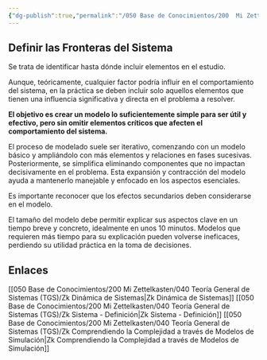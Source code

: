 ```yaml
---
{"dg-publish":true,"permalink":"/050 Base de Conocimientos/200  Mi Zettelkasten/040 Teoría General de Sistemas (TGS)/Zk Definir las Fronteras del Sistema/","tags":["fronterasSistema"]}
---
```


## Definir las Fronteras del Sistema
Se trata de identificar hasta dónde incluir elementos en el estudio.

Aunque, teóricamente, cualquier factor podría influir en el comportamiento del sistema, en la práctica se deben incluir solo aquellos elementos que tienen una influencia significativa y directa en el problema a resolver.

**El objetivo es crear un modelo lo suficientemente simple para ser útil y efectivo, pero sin omitir elementos críticos que afecten el comportamiento del sistema.**

El proceso de modelado suele ser iterativo, comenzando con un modelo básico y ampliándolo con más elementos y relaciones en fases sucesivas. Posteriormente, se simplifica eliminando componentes que no impactan decisivamente en el problema. Esta expansión y contracción del modelo ayuda a mantenerlo manejable y enfocado en los aspectos esenciales.

Es importante reconocer que los efectos secundarios deben considerarse en el modelo. 

El tamaño del modelo debe permitir explicar sus aspectos clave en un tiempo breve y concreto, idealmente en unos 10 minutos. Modelos que requieren más tiempo para su explicación pueden volverse ineficaces, perdiendo su utilidad práctica en la toma de decisiones.

## Enlaces
[[050 Base de Conocimientos/200  Mi Zettelkasten/040 Teoría General de Sistemas (TGS)/Zk Dinámica de Sistemas\|Zk Dinámica de Sistemas]]
[[050 Base de Conocimientos/200  Mi Zettelkasten/040 Teoría General de Sistemas (TGS)/Zk Sistema - Definición\|Zk Sistema - Definición]]
[[050 Base de Conocimientos/200  Mi Zettelkasten/040 Teoría General de Sistemas (TGS)/Zk Comprendiendo la Complejidad a través de Modelos de Simulación\|Zk Comprendiendo la Complejidad a través de Modelos de Simulación]]

